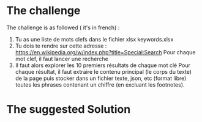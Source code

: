 # The challenge 
The challenge is as followed ( it's in french) : 
1. Tu as une liste de mots clefs dans le fichier xlsx keywords.xlsx
2. Tu dois te rendre sur cette adresse :  https://en.wikipedia.org/w/index.php?title=Special:Search
Pour chaque mot clef, il faut lancer une recherche
3. Il faut alors explorer les 10 premiers résultats de chaque mot clé
Pour chaque résultat, il faut extraire le contenu principal (le corps du texte) de la page puis stocker dans un fichier texte, json, etc (format libre) toutes les phrases contenant un chiffre (en excluant les footnotes).
# The suggested Solution

